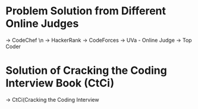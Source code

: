 # Problem Solution from Different Online Judges
-> CodeChef \n
-> HackerRank
-> CodeForces
-> UVa - Online Judge
-> Top Coder
# Solution of Cracking the Coding Interview Book (CtCi)
-> CtCi(Cracking the Coding Interview
